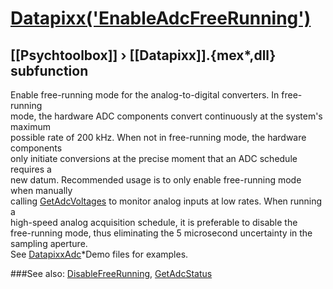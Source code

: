 # [Datapixx('EnableAdcFreeRunning')](Datapixx-EnableAdcFreeRunning) 
## [[Psychtoolbox]] &#8250; [[Datapixx]].{mex*,dll} subfunction


Enable free-running mode for the analog-to-digital converters. In free-running  
mode, the hardware ADC components convert continuously at the system's maximum  
possible rate of 200 kHz. When not in free-running mode, the hardware components  
only initiate conversions at the precise moment that an ADC schedule requires a  
new datum. Recommended usage is to only enable free-running mode when manually  
calling [GetAdcVoltages](GetAdcVoltages) to monitor analog inputs at low rates. When running a  
high-speed analog acquisition schedule, it is preferable to disable the  
free-running mode, thus eliminating the 5 microsecond uncertainty in the  
sampling aperture.  
See [DatapixxAdc](DatapixxAdc)\*Demo files for examples.  
  


###See also:
[DisableFreeRunning](Datapixx-DisableFreeRunning), [GetAdcStatus](Datapixx-GetAdcStatus)
